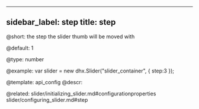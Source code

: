 
---
sidebar_label: step
title: step
---          

@short: 
the step the slider thumb will be moved with


@default:
1


@type: number

@example: 
var slider = new dhx.Slider("slider_container", { 
    step:3
});


@template:	api_config
@descr: 

@related: slider/initializing_slider.md#configurationproperties
slider/configuring_slider.md#step
